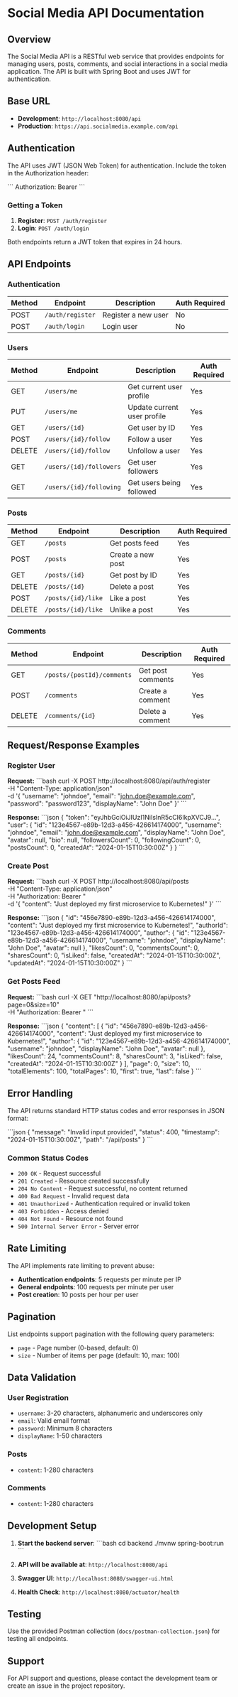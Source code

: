 # Social Media API Documentation

## Overview

The Social Media API is a RESTful web service that provides endpoints for managing users, posts, comments, and social interactions in a social media application. The API is built with Spring Boot and uses JWT for authentication.

## Base URL

- **Development**: `http://localhost:8080/api`
- **Production**: `https://api.socialmedia.example.com/api`

## Authentication

The API uses JWT (JSON Web Token) for authentication. Include the token in the Authorization header:

\`\`\`
Authorization: Bearer <your-jwt-token>
\`\`\`

### Getting a Token

1. **Register**: `POST /auth/register`
2. **Login**: `POST /auth/login`

Both endpoints return a JWT token that expires in 24 hours.

## API Endpoints

### Authentication

| Method | Endpoint | Description | Auth Required |
|--------|----------|-------------|---------------|
| POST | `/auth/register` | Register a new user | No |
| POST | `/auth/login` | Login user | No |

### Users

| Method | Endpoint | Description | Auth Required |
|--------|----------|-------------|---------------|
| GET | `/users/me` | Get current user profile | Yes |
| PUT | `/users/me` | Update current user profile | Yes |
| GET | `/users/{id}` | Get user by ID | Yes |
| POST | `/users/{id}/follow` | Follow a user | Yes |
| DELETE | `/users/{id}/follow` | Unfollow a user | Yes |
| GET | `/users/{id}/followers` | Get user followers | Yes |
| GET | `/users/{id}/following` | Get users being followed | Yes |

### Posts

| Method | Endpoint | Description | Auth Required |
|--------|----------|-------------|---------------|
| GET | `/posts` | Get posts feed | Yes |
| POST | `/posts` | Create a new post | Yes |
| GET | `/posts/{id}` | Get post by ID | Yes |
| DELETE | `/posts/{id}` | Delete a post | Yes |
| POST | `/posts/{id}/like` | Like a post | Yes |
| DELETE | `/posts/{id}/like` | Unlike a post | Yes |

### Comments

| Method | Endpoint | Description | Auth Required |
|--------|----------|-------------|---------------|
| GET | `/posts/{postId}/comments` | Get post comments | Yes |
| POST | `/comments` | Create a comment | Yes |
| DELETE | `/comments/{id}` | Delete a comment | Yes |

## Request/Response Examples

### Register User

**Request:**
\`\`\`bash
curl -X POST http://localhost:8080/api/auth/register \
  -H "Content-Type: application/json" \
  -d '{
    "username": "johndoe",
    "email": "john.doe@example.com",
    "password": "password123",
    "displayName": "John Doe"
  }'
\`\`\`

**Response:**
\`\`\`json
{
  "token": "eyJhbGciOiJIUzI1NiIsInR5cCI6IkpXVCJ9...",
  "user": {
    "id": "123e4567-e89b-12d3-a456-426614174000",
    "username": "johndoe",
    "email": "john.doe@example.com",
    "displayName": "John Doe",
    "avatar": null,
    "bio": null,
    "followersCount": 0,
    "followingCount": 0,
    "postsCount": 0,
    "createdAt": "2024-01-15T10:30:00Z"
  }
}
\`\`\`

### Create Post

**Request:**
\`\`\`bash
curl -X POST http://localhost:8080/api/posts \
  -H "Content-Type: application/json" \
  -H "Authorization: Bearer <your-jwt-token>" \
  -d '{
    "content": "Just deployed my first microservice to Kubernetes!"
  }'
\`\`\`

**Response:**
\`\`\`json
{
  "id": "456e7890-e89b-12d3-a456-426614174000",
  "content": "Just deployed my first microservice to Kubernetes!",
  "authorId": "123e4567-e89b-12d3-a456-426614174000",
  "author": {
    "id": "123e4567-e89b-12d3-a456-426614174000",
    "username": "johndoe",
    "displayName": "John Doe",
    "avatar": null
  },
  "likesCount": 0,
  "commentsCount": 0,
  "sharesCount": 0,
  "isLiked": false,
  "createdAt": "2024-01-15T10:30:00Z",
  "updatedAt": "2024-01-15T10:30:00Z"
}
\`\`\`

### Get Posts Feed

**Request:**
\`\`\`bash
curl -X GET "http://localhost:8080/api/posts?page=0&size=10" \
  -H "Authorization: Bearer <your-jwt-token>"
\`\`\`

**Response:**
\`\`\`json
{
  "content": [
    {
      "id": "456e7890-e89b-12d3-a456-426614174000",
      "content": "Just deployed my first microservice to Kubernetes!",
      "author": {
        "id": "123e4567-e89b-12d3-a456-426614174000",
        "username": "johndoe",
        "displayName": "John Doe",
        "avatar": null
      },
      "likesCount": 24,
      "commentsCount": 8,
      "sharesCount": 3,
      "isLiked": false,
      "createdAt": "2024-01-15T10:30:00Z"
    }
  ],
  "page": 0,
  "size": 10,
  "totalElements": 100,
  "totalPages": 10,
  "first": true,
  "last": false
}
\`\`\`

## Error Handling

The API returns standard HTTP status codes and error responses in JSON format:

\`\`\`json
{
  "message": "Invalid input provided",
  "status": 400,
  "timestamp": "2024-01-15T10:30:00Z",
  "path": "/api/posts"
}
\`\`\`

### Common Status Codes

- `200 OK` - Request successful
- `201 Created` - Resource created successfully
- `204 No Content` - Request successful, no content returned
- `400 Bad Request` - Invalid request data
- `401 Unauthorized` - Authentication required or invalid token
- `403 Forbidden` - Access denied
- `404 Not Found` - Resource not found
- `500 Internal Server Error` - Server error

## Rate Limiting

The API implements rate limiting to prevent abuse:

- **Authentication endpoints**: 5 requests per minute per IP
- **General endpoints**: 100 requests per minute per user
- **Post creation**: 10 posts per hour per user

## Pagination

List endpoints support pagination with the following query parameters:

- `page` - Page number (0-based, default: 0)
- `size` - Number of items per page (default: 10, max: 100)

## Data Validation

### User Registration
- `username`: 3-20 characters, alphanumeric and underscores only
- `email`: Valid email format
- `password`: Minimum 8 characters
- `displayName`: 1-50 characters

### Posts
- `content`: 1-280 characters

### Comments
- `content`: 1-280 characters

## Development Setup

1. **Start the backend server**:
   \`\`\`bash
   cd backend
   ./mvnw spring-boot:run
   \`\`\`

2. **API will be available at**: `http://localhost:8080/api`

3. **Swagger UI**: `http://localhost:8080/swagger-ui.html`

4. **Health Check**: `http://localhost:8080/actuator/health`

## Testing

Use the provided Postman collection (`docs/postman-collection.json`) for testing all endpoints.

## Support

For API support and questions, please contact the development team or create an issue in the project repository.
